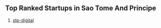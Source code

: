 ## Top Ranked Startups in Sao Tome And Principe

1. [stp-digital](http://www.startupranking.com/stp-digital)

